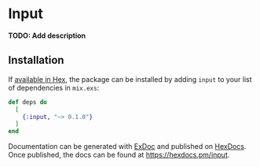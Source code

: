 # Input

**TODO: Add description**

## Installation

If [available in Hex](https://hex.pm/docs/publish), the package can be installed
by adding `input` to your list of dependencies in `mix.exs`:

```elixir
def deps do
  [
    {:input, "~> 0.1.0"}
  ]
end
```

Documentation can be generated with [ExDoc](https://github.com/elixir-lang/ex_doc)
and published on [HexDocs](https://hexdocs.pm). Once published, the docs can
be found at <https://hexdocs.pm/input>.

